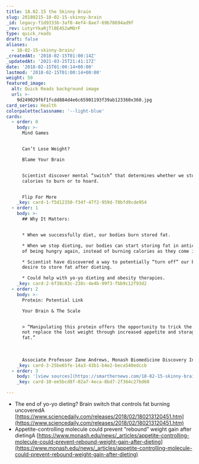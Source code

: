 ```yaml
---
title: 18.02.15 the Skinny Brain
slug: 20180215-18-02-15-skinny-brain
_id: legacy-f1d9333b-3af8-4ef4-8ae7-69b78694ad9f
_rev: LotyrYkaRjTl0E452wMOrF
type: quick_reads
draft: false
aliases:
  - 18-02-15-skinny-brain/
_createdAt: '2018-02-15T01:00:14Z'
_updatedAt: '2021-03-25T21:41:17Z'
date: '2018-02-15T01:00:14+00:00'
lastmod: '2018-02-15T01:00:14+00:00'
weight: 50
featured_image:
  alt: Quick Reads background image
  url: >-
    9d249029f6f1fcdd884d4e6c65901193f39ab123360x360.jpg
card_series: Health
colorpaletteclassname: '--light-blue'
cards:
  - order: 0
    body: >-
      Mind Games


      Can’t Lose Weight?  

      Blame Your Brain


      Scientist discover mental “switch” that determines whether we store
      calories to burn or to hoard.


      Flip For More
    _key: card-1-f5d12350-f34f-47f2-959d-78bfd9cde954
  - order: 1
    body: >-
      ## Why It Matters:


      * When we successfully diet, our bodies burn stored fat.

      * When we stop dieting, our bodies can start storing fat in anticipation
      of being hungry again, instead of burning calories as they come in.

      * Scientist have discovered a way to potentially “turn off” our bodies’
      desire to store fat after dieting.

      * Could help with yo-yo dieting and obesity therapies.
    _key: card-2-6f38c83c-238c-4e4b-99f3-fbb9c12f93d2
  - order: 2
    body: >-
      Protein: Potential Link  

      Your Brain & The Scale


      > “Manipulating this protein offers the opportunity to trick the brain and
      not replace the lost weight through increased appetite and storage of
      fat.”  
        
        
        
      Associate Professor Zane Andrews, Monash Biomedicine Discovery Institute
    _key: card-3-25be65fe-14a3-43b1-b4e2-beca540edccb
  - order: 3
    body: '[view sources](https://smarthernews.com/18-02-15-skinny-brain/)'
    _key: card-10-ee5bcd8f-02a7-4eca-8bd7-2f364c27bd60

---
```

* The end of yo-yo dieting? Brain switch that controls fat burning uncoveredA [https://www.sciencedaily.com/releases/2018/02/180213120451.htm](https://www.sciencedaily.com/releases/2018/02/180213120451.htm)
* Appetite-controlling molecule could prevent “rebound” weight gain after dietingA [https://www.monash.edu/news/_articles/appetite-controlling-molecule-could-prevent-rebound-weight-gain-after-dieting](https://www.monash.edu/news/_articles/appetite-controlling-molecule-could-prevent-rebound-weight-gain-after-dieting)